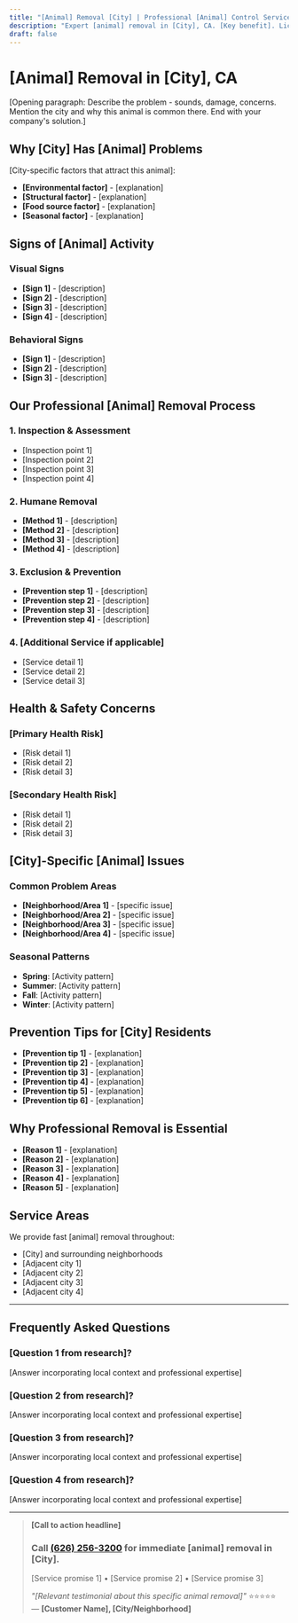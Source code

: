 ```yaml
---
title: "[Animal] Removal [City] | Professional [Animal] Control Service"
description: "Expert [animal] removal in [City], CA. [Key benefit]. Licensed & insured. Call (626) 256-3200."
draft: false
---
```


# [Animal] Removal in [City], CA

[Opening paragraph: Describe the problem - sounds, damage, concerns. Mention the city and why this animal is common there. End with your company's solution.]

## Why [City] Has [Animal] Problems

[City-specific factors that attract this animal]:
- **[Environmental factor]** - [explanation]
- **[Structural factor]** - [explanation]
- **[Food source factor]** - [explanation]
- **[Seasonal factor]** - [explanation]

## Signs of [Animal] Activity

### Visual Signs
- **[Sign 1]** - [description]
- **[Sign 2]** - [description]
- **[Sign 3]** - [description]
- **[Sign 4]** - [description]

### Behavioral Signs
- **[Sign 1]** - [description]
- **[Sign 2]** - [description]
- **[Sign 3]** - [description]

## Our Professional [Animal] Removal Process

### 1. Inspection & Assessment
- [Inspection point 1]
- [Inspection point 2]
- [Inspection point 3]
- [Inspection point 4]

### 2. Humane Removal
- **[Method 1]** - [description]
- **[Method 2]** - [description]
- **[Method 3]** - [description]
- **[Method 4]** - [description]

### 3. Exclusion & Prevention
- **[Prevention step 1]** - [description]
- **[Prevention step 2]** - [description]
- **[Prevention step 3]** - [description]
- **[Prevention step 4]** - [description]

### 4. [Additional Service if applicable]
- [Service detail 1]
- [Service detail 2]
- [Service detail 3]

## Health & Safety Concerns

### [Primary Health Risk]
- [Risk detail 1]
- [Risk detail 2]
- [Risk detail 3]

### [Secondary Health Risk]
- [Risk detail 1]
- [Risk detail 2]
- [Risk detail 3]

## [City]-Specific [Animal] Issues

### Common Problem Areas
- **[Neighborhood/Area 1]** - [specific issue]
- **[Neighborhood/Area 2]** - [specific issue]
- **[Neighborhood/Area 3]** - [specific issue]
- **[Neighborhood/Area 4]** - [specific issue]

### Seasonal Patterns
- **Spring**: [Activity pattern]
- **Summer**: [Activity pattern]
- **Fall**: [Activity pattern]
- **Winter**: [Activity pattern]

## Prevention Tips for [City] Residents

- **[Prevention tip 1]** - [explanation]
- **[Prevention tip 2]** - [explanation]
- **[Prevention tip 3]** - [explanation]
- **[Prevention tip 4]** - [explanation]
- **[Prevention tip 5]** - [explanation]
- **[Prevention tip 6]** - [explanation]

## Why Professional Removal is Essential

- **[Reason 1]** - [explanation]
- **[Reason 2]** - [explanation]
- **[Reason 3]** - [explanation]
- **[Reason 4]** - [explanation]
- **[Reason 5]** - [explanation]

## Service Areas

We provide fast [animal] removal throughout:
- [City] and surrounding neighborhoods
- [Adjacent city 1]
- [Adjacent city 2]
- [Adjacent city 3]
- [Adjacent city 4]

---

## Frequently Asked Questions

### [Question 1 from research]?
[Answer incorporating local context and professional expertise]

### [Question 2 from research]?
[Answer incorporating local context and professional expertise]

### [Question 3 from research]?
[Answer incorporating local context and professional expertise]

### [Question 4 from research]?
[Answer incorporating local context and professional expertise]

---

> **[Call to action headline]**  
> ### Call [(626) 256-3200](tel:6262563200) for immediate [animal] removal in [City].  
> [Service promise 1] • [Service promise 2] • [Service promise 3]  
> 
> *"[Relevant testimonial about this specific animal removal]"* ⭐⭐⭐⭐⭐  
> — **[Customer Name], [City/Neighborhood]**